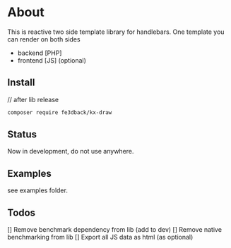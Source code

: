 # About

This is reactive two side template library for handlebars.
One template you can render on both sides
- backend [PHP]
- frontend [JS] (optional)

## Install

// after lib release
```bash
composer require fe3dback/kx-draw
```

## Status

Now in development, do not use anywhere.

## Examples
see examples folder.

## Todos

[] Remove benchmark dependency from lib (add to dev)
[] Remove native benchmarking from lib
[] Export all JS data as html (as optional)